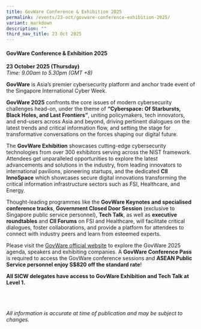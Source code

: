 ```yaml
---
title: GovWare Conference & Exhibition 2025
permalink: /events/23-oct/govware-conference-exhibition-2025/
variant: markdown
description: ""
third_nav_title: 23 Oct 2025
---
```

#### **GovWare Conference &amp; Exhibition 2025**

**23 October 2025 (Thursday)**  
*Time: 9.00am to 5.30pm (GMT +8)*

**GovWare** is Asia’s premier cybersecurity platform and anchor trade event of the Singapore International Cyber Week. 

**GovWare 2025** confronts the core issues of modern cybersecurity challenges head-on, under the theme of **“Cyberspace: Of Starbursts, Black Holes, and Last Frontiers”**, uniting policymakers, tech innovators, and end-users across Asia and beyond, driving pertinent dialogues on the latest trends and critical information flow, and setting the stage for transformative conversations on the forces shaping our digital future. 

The **GovWare Exhibition** showcases cutting-edge cybersecurity technologies from over 300 exhibitors serving across the NIST framework. Attendees get unparalleled opportunities to explore the latest advancements and solutions in the industry, from leading innovators to international pavilions, pioneering startups, and the dedicated **CII InnoSpace** which showcases secure digital innovations transforming the critical information infrastructure sectors such as FSI, Healthcare, and Energy.

Thought-leading programmes like the **GovWare Keynotes and specialised conference tracks**, **Government Closed Door Session** (exclusive to Singapore public service personnel), **Tech Talk**, as well as **executive roundtables** and **CII Forums** on FSI and Healthcare, will facilitate critical dialogues, foster collaborations, and provide a platform for attendees to connect with industry peers and learn from esteemed experts. 

Please visit the <a href="https://www.govware.sg/govware/2025/event-info" target="blank">GovWare official website</a> to explore the GovWare 2025 agenda, speakers and exhibiting companies. A **GovWare Conference Pass** is required to access the GovWare conference sessions and **ASEAN Public Service personnel enjoy S$820 off the standard rate**!

**All SICW delegates have access to GovWare Exhibition and Tech Talk at Level 1.**

<br><br><br>
*All information is accurate at time of publication and may be subject to changes.*